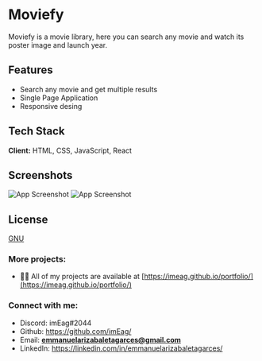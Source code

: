 # Moviefy

Moviefy is a movie library, here you can search any movie and watch its poster image and launch year.


## Features

- Search any movie and get multiple results
- Single Page Application
- Responsive desing


## Tech Stack

**Client:** HTML, CSS, JavaScript, React

## Screenshots

![App Screenshot](https://i.ibb.co/qNKKCTB/desktop2.png)
![App Screenshot](https://i.ibb.co/MZgf3HS/mobile2.png)

## License

[GNU](https://www.gnu.org/licenses/old-licenses/gpl-2.0.html)


### More projects:

- 👨‍💻 All of my projects are available at [https://imeag.github.io/portfolio/](https://imeag.github.io/portfolio/)

### Connect with me:

- Discord: imEag#2044
- Github: https://github.com/imEag/
- Email: **emmanuelarizabaletagarces@gmail.com**
- LinkedIn:  https://linkedin.com/in/emmanuelarizabaletagarces/
